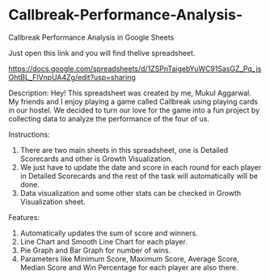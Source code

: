 # Callbreak-Performance-Analysis-
Callbreak Performance Analysis in Google Sheets

Just open this link and you will find thelive spreadsheet.

https://docs.google.com/spreadsheets/d/1ZSPnTaigebYuWC91SasGZ_Pq_jsOhtBL_FlVnpUA4Zg/edit?usp=sharing

Description:
Hey! This spreadsheet was created by me, Mukul Aggarwal. My friends and I enjoy playing a game called Callbreak using playing cards in our hostel. We decided to turn our love for the game into a fun project by collecting data to analyze the performance of the four of us.

Instructions:
1. There are two main sheets in this spreadsheet, one is Detailed Scorecards and other is Growth Visualization.
2. We just have to update the date and score in each round for each player in Detailed Scorecards and the rest of the task will automatically will be done.
3. Data visualization and some other stats can be checked in Growth Visualization sheet.

Features:
1. Automatically updates the sum of score and winners.
2. Line Chart and Smooth Line Chart for each player.
3. Pie Graph and Bar Graph for number of wins.
4. Parameters like Minimum Score, Maximum Score, Average Score, Median Score and Win Percentage for each player are also there.


